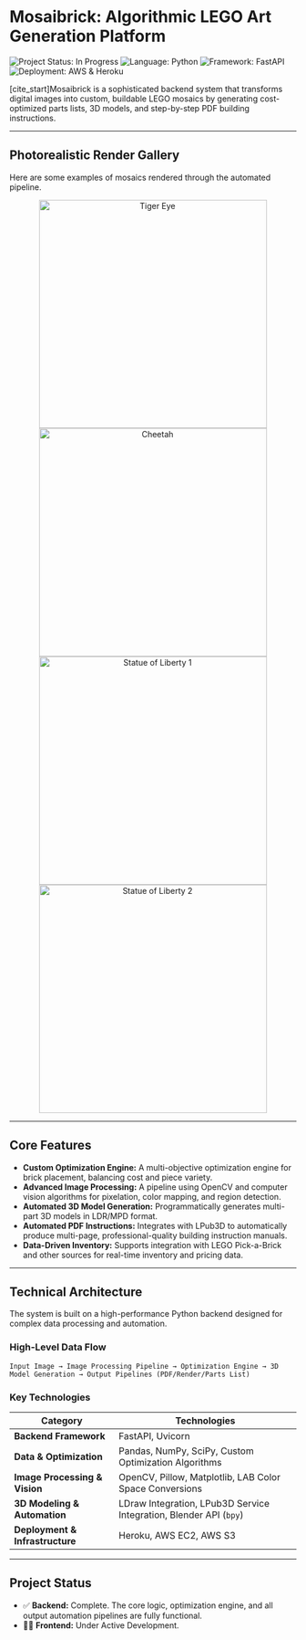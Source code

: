 # Mosaibrick: Algorithmic LEGO Art Generation Platform

![Project Status: In Progress](https://img.shields.io/badge/status-in%20progress-yellow)
![Language: Python](https://img.shields.io/badge/python-3.8+-blue.svg)
![Framework: FastAPI](https://img.shields.io/badge/framework-FastAPI-green)
![Deployment: AWS & Heroku](https://img.shields.io/badge/deployment-AWS%20|%20Heroku-blueviolet)

[cite_start]Mosaibrick is a sophisticated backend system that transforms digital images into custom, buildable LEGO mosaics by generating cost-optimized parts lists, 3D models, and step-by-step PDF building instructions. 

---

## Photorealistic Render Gallery

Here are some examples of mosaics rendered through the automated pipeline.

<p align="center">
  <img src="images/mosaibrick_1.jpg" width="400" alt="Tiger Eye">
  <img src="images/mosaibrick_2.jpg" width="400" alt="Cheetah">
  <img src="images/mosaibrick_3.jpg" width="400" alt="Statue of Liberty 1">
  <img src="images/mosaibrick_4.jpg" width="400" alt="Statue of Liberty 2">
</p>

---

## Core Features

* **Custom Optimization Engine:** A multi-objective optimization engine for brick placement, balancing cost and piece variety. 
* **Advanced Image Processing:** A pipeline using OpenCV and computer vision algorithms for pixelation, color mapping, and region detection. 
* **Automated 3D Model Generation:** Programmatically generates multi-part 3D models in LDR/MPD format. 
* **Automated PDF Instructions:** Integrates with LPub3D to automatically produce multi-page, professional-quality building instruction manuals. 
* **Data-Driven Inventory:** Supports integration with LEGO Pick-a-Brick and other sources for real-time inventory and pricing data. 

---

## Technical Architecture

The system is built on a high-performance Python backend designed for complex data processing and automation.

### High-Level Data Flow

```
Input Image → Image Processing Pipeline → Optimization Engine → 3D Model Generation → Output Pipelines (PDF/Render/Parts List)
```

### Key Technologies

| Category                      | Technologies                                                                                             |
| ----------------------------- | -------------------------------------------------------------------------------------------------------- |
| **Backend Framework** | FastAPI, Uvicorn                                                                                    |
| **Data & Optimization** | Pandas, NumPy, SciPy, Custom Optimization Algorithms                                              |
| **Image Processing & Vision** | OpenCV, Pillow, Matplotlib, LAB Color Space Conversions                                           |
| **3D Modeling & Automation** | LDraw Integration, LPub3D Service Integration, Blender API (`bpy`)                            |
| **Deployment & Infrastructure** | Heroku, AWS EC2, AWS S3                                                                             |

---

## Project Status

* ✅ **Backend:** Complete. The core logic, optimization engine, and all output automation pipelines are fully functional.
* 👨‍💻 **Frontend:** Under Active Development.
